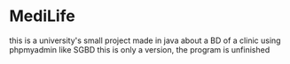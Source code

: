 # MediLife
this is a university's small project made in java about a BD of a clinic using phpmyadmin like SGBD
this is only a version, the program is unfinished
